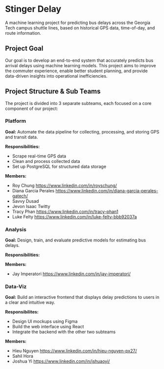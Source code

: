 # Stinger Delay

A machine learning project for predicting bus delays across the Georgia Tech campus shuttle lines, based on historical GPS data, time-of-day, and route information.

## Project Goal

Our goal is to develop an end-to-end system that accurately predicts bus arrival delays using machine learning models. This project aims to improve the commuter experience, enable better student planning, and provide data-driven insights into operational inefficiencies.

## Project Structure & Sub Teams

The project is divided into 3 separate subteams, each focused on a core component of our project:

### Platform

**Goal:** Automate the data pipeline for collecting, processing, and storing GPS and transit data.

**Responsibilities:** 
- Scrape real-time GPS data
- Clean and process collected data
- Set up PostgreSQL for structured data storage

**Members:**
- Roy Chung https://www.linkedin.com/in/royschung/
- Diana Garcia Perales https://www.linkedin.com/in/diana-garcia-perales-gatech/
- Savvy Dusad
- Jevon Isaac Twitty
- Tracy Phan https://www.linkedin.com/in/tracy-phan1
- Luke Felty https://www.linkedin.com/in/luke-felty-bbb92037a

### Analysis

**Goal:** Design, train, and evaluate predictive models for estimating bus delays.

**Responsibilities:** 

**Members:**
- Jay Imperatori https://www.linkedin.com/in/jay-imperatori/ 

### Data-Viz

**Goal:** Build an interactive frontend that displays delay predictions to users in a clear and intuitive way.

**Responsibilites:**
- Design UI mockups using Figma
- Build the web interface using React
- Integrate the backend with the other two subteams

**Members:**
- Hieu Nguyen https://www.linkedin.com/in/hieu-nguyen-px27/
- Sahil Hora
- Joshua Yi https://www.linkedin.com/in/jshuaoyi/
